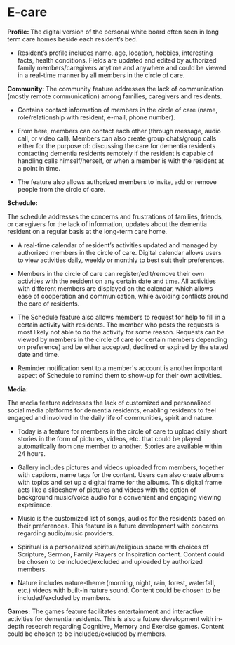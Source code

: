 # E-care


<strong> Profile: </strong>
The digital version of the personal white board often seen in long term care homes beside each resident’s bed.
<ul>
  <li>
Resident’s profile includes name, age, location, hobbies, interesting facts, health conditions. Fields are updated and edited by authorized family members/caregivers anytime and anywhere and could be viewed in a real-time manner by all members in the circle of care.
  </li> 

</ul>

<strong> Community:  </strong> 
The community feature addresses the lack of communication (mostly remote communication) among families, caregivers and residents.
<ul>
    <li>

Contains contact information of members in the circle of care (name, role/relationship with resident, e-mail, phone number). 
  </li> 

  <li>

From here, members can contact each other (through message, audio call, or video call). Members can also create group chats/group calls either for the purpose of:
discussing the care for dementia residents
contacting dementia residents remotely if the resident is capable of handling calls himself/herself, or when a member is with the resident at a point in time. 
  </li> 

  <li>

The feature also allows authorized members to invite, add or remove people from the circle of care. 
  </li> 

  </ul>
  
  
<strong> Schedule: </strong>

The schedule addresses the concerns and frustrations of families, friends, or caregivers for the lack of information, updates about the dementia resident on a regular basis at the long-term care home.

<ul>
  <li>
A real-time calendar of resident’s activities updated and managed by authorized members in the circle of care. Digital calendar allows users to view activities daily, weekly or monthly to best suit their preferences. 
  </li>

  <li>

Members in the circle of care can register/edit/remove their own activities with the resident on any certain date and time. All activities with different members are displayed on the calendar, which allows ease of cooperation and communication, while avoiding conflicts around the care of residents. 
  </li>

  <li>

The Schedule feature also allows members to request for help to fill in a certain activity with residents. The member who posts the requests is most likely not able to do the activity for some reason. Requests can be viewed by members in the circle of care (or certain members depending on preference) and be either accepted, declined or expired by the stated date and time.
  </li>


  <li>

Reminder notification sent to a member's account is another important aspect of Schedule to remind them to show-up for their own activities.
  </li>

  
  </ul>
  
  
<strong>Media: </strong> 

The media feature addresses the lack of customized and personalized social media platforms for dementia residents, enabling residents to feel engaged and involved in the daily life of communities, spirit and nature.
<ul>
<li>
Today is a feature for members in the circle of care to upload daily short stories in the form of pictures, videos, etc. that could be played automatically from one member to another. Stories are available within 24 hours.
  </li>

  <li>

Gallery includes pictures and videos uploaded from members, together with captions, name tags for the content. Users can also create albums with topics and set up a digital frame for the albums. This digital frame acts like a slideshow of pictures and videos with the option of background music/voice audio for a convenient and engaging viewing experience.
  </li>

<li>

Music is the customized list of songs, audios for the residents based on their preferences. This feature is a future development with concerns regarding audio/music providers.
  </li>


<li>

Spiritual is a personalized spiritual/religious space with choices of Scripture, Sermon, Family Prayers or Inspiration content. Content could be chosen to be included/excluded and uploaded by authorized members. 
  </li>

<li>

Nature includes nature-theme (morning, night, rain, forest, waterfall, etc.) videos with built-in nature sound. Content could be chosen to be included/excluded by members.
  </li>
</ul>


<strong> Games:</strong>
The games feature facilitates entertainment and interactive activities for dementia residents. This is also a future development with in-depth research regarding Cognitive, Memory and Exercise games. Content could be chosen to be included/excluded by members.

